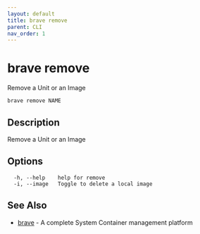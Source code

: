 ```yaml
---
layout: default
title: brave remove
parent: CLI
nav_order: 1
---
```


# brave remove

Remove a Unit or an Image

```
brave remove NAME
```

## Description

Remove a Unit or an Image

## Options

```
  -h, --help    help for remove
  -i, --image   Toggle to delete a local image
```

## See Also

* [brave](brave.md)	 - A complete System Container management platform

